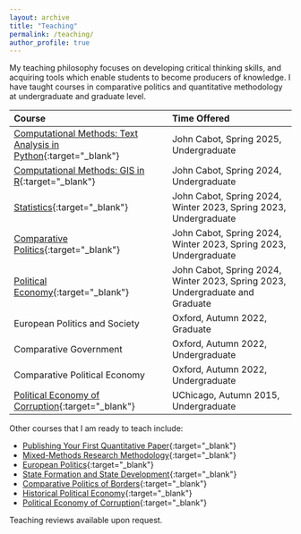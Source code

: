 ```yaml
---
layout: archive
title: "Teaching"
permalink: /teaching/
author_profile: true
---
```


<!-- Google tag (gtag.js) -->
<script async src="https://www.googletagmanager.com/gtag/js?id=G-7DSN63Y1JH"></script>
<script>
  window.dataLayer = window.dataLayer || [];
  function gtag(){dataLayer.push(arguments);}
  gtag('js', new Date());

  gtag('config', 'G-7DSN63Y1JH');
</script>

My teaching philosophy focuses on developing critical thinking skills, and acquiring tools which enable students to become producers of knowledge. I have taught courses in comparative politics and quantitative methodology at undergraduate and graduate level.


| Course |   Time Offered           |
|:-------|:-------------------------|
| [Computational Methods: Text Analysis in Python](/files/teaching/text_analysis/text_analysis_syllabus.html){:target="_blank"} | John Cabot, Spring 2025, Undergraduate |
| [Computational Methods: GIS in R](/files/teaching/big_data/big_data_syllabus.html){:target="_blank"} | John Cabot, Spring 2024, Undergraduate |
| [Statistics](/files/teaching/stats/stats_syllabus.html){:target="_blank"} | John Cabot, Spring 2024, Winter 2023, Spring 2023, Undergraduate |
| [Comparative Politics](/files/teaching/comp_pol/comp_pol_syllabus.html){:target="_blank"} | John Cabot, Spring 2024, Winter 2023, Spring 2023, Undergraduate |
| [Political Economy](/files/teaching/cpe/pol_econ_syllabus.html){:target="_blank"} | John Cabot, Spring 2024, Winter 2023, Spring 2023, Undergraduate and Graduate |
| European Politics and Society | Oxford, Autumn 2022, Graduate |
| Comparative Government | Oxford, Autumn 2022, Undergraduate |
| Comparative Political Economy | Oxford, Autumn 2022, Undergraduate |
| [Political Economy of Corruption](https://www.dropbox.com/scl/fi/0iumj48qmmswozumefbr2/bpsyllabus.pdf?rlkey=lm9qsgibk9f1sdsrf50mola01&dl=0){:target="_blank"} | UChicago, Autumn 2015, Undergraduate |


Other courses that I am ready to teach include:
- [Publishing Your First Quantitative Paper](/files/teaching/research_workshop/research_syllabus2.html){:target="_blank"}
- [Mixed-Methods Research Methodology](/files/teaching/mixed_methods/mixed_methods.html){:target="_blank"}
- [European Politics](/files/teaching/european_politics/european_pol_syllabus.html){:target="_blank"}
- [State Formation and State Development](/files/teaching/state_capacity_dev/state_syllabus.html){:target="_blank"}
- [Comparative Politics of Borders](/files/teaching/borders/borders_syllabus.html){:target="_blank"}
- [Historical Political Economy](https://www.dropbox.com/s/d8llj89ijo4dwb8/his-pol-syllabus_2022.pdf?dl=0){:target="_blank"}
- [Political Economy of Corruption](https://bgpopescu.files.wordpress.com/2016/10/bpsyllabus.pdf){:target="_blank"}

Teaching reviews available upon request.
